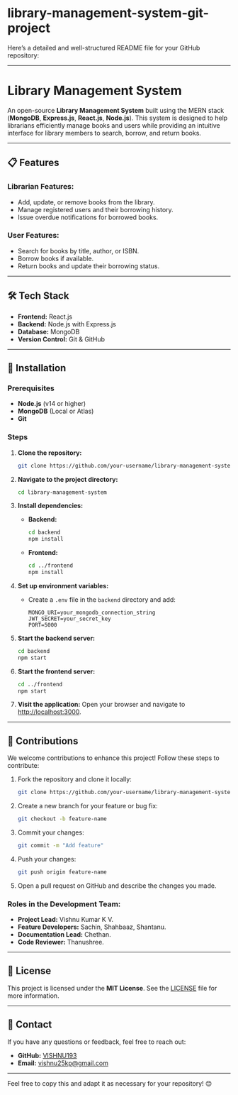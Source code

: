 # library-management-system-git-project

Here’s a detailed and well-structured README file for your GitHub repository: 

---

# Library Management System

An open-source **Library Management System** built using the MERN stack (**MongoDB**, **Express.js**, **React.js**, **Node.js**). This system is designed to help librarians efficiently manage books and users while providing an intuitive interface for library members to search, borrow, and return books.

---

## 📋 Features

### **Librarian Features:**
- Add, update, or remove books from the library.
- Manage registered users and their borrowing history.
- Issue overdue notifications for borrowed books.

### **User Features:**
- Search for books by title, author, or ISBN.
- Borrow books if available.
- Return books and update their borrowing status.

---

## 🛠️ Tech Stack
- **Frontend:** React.js  
- **Backend:** Node.js with Express.js  
- **Database:** MongoDB  
- **Version Control:** Git & GitHub  

---

## 🚀 Installation

### **Prerequisites**
- **Node.js** (v14 or higher)  
- **MongoDB** (Local or Atlas)  
- **Git**  

### **Steps**
1. **Clone the repository:**
   ```bash
   git clone https://github.com/your-username/library-management-system.git
   ```
2. **Navigate to the project directory:**
   ```bash
   cd library-management-system
   ```
3. **Install dependencies:**

   - **Backend:**
     ```bash
     cd backend
     npm install
     ```

   - **Frontend:**
     ```bash
     cd ../frontend
     npm install
     ```

4. **Set up environment variables:**
   - Create a `.env` file in the `backend` directory and add:
     ```
     MONGO_URI=your_mongodb_connection_string
     JWT_SECRET=your_secret_key
     PORT=5000
     ```

5. **Start the backend server:**
   ```bash
   cd backend
   npm start
   ```

6. **Start the frontend server:**
   ```bash
   cd ../frontend
   npm start
   ```

7. **Visit the application:**
   Open your browser and navigate to [http://localhost:3000](http://localhost:3000).

---

## 🤝 Contributions

We welcome contributions to enhance this project! Follow these steps to contribute:

1. Fork the repository and clone it locally:
   ```bash
   git clone https://github.com/your-username/library-management-system.git
   ```
2. Create a new branch for your feature or bug fix:
   ```bash
   git checkout -b feature-name
   ```
3. Commit your changes:
   ```bash
   git commit -m "Add feature"
   ```
4. Push your changes:
   ```bash
   git push origin feature-name
   ```
5. Open a pull request on GitHub and describe the changes you made.

### **Roles in the Development Team:**
- **Project Lead:** Vishnu Kumar K V.  
- **Feature Developers:** Sachin, Shahbaaz, Shantanu.  
- **Documentation Lead:** Chethan.  
- **Code Reviewer:** Thanushree.  

---

## 📄 License

This project is licensed under the **MIT License**. See the [LICENSE](LICENSE) file for more information.

---

## 📧 Contact

If you have any questions or feedback, feel free to reach out:

- **GitHub:** [VISHNU193](https://github.com/VISHNU193)  
- **Email:** [vishnu25kp@gmail.com](mailto:vishnu25kp@gmail.com)  

---

Feel free to copy this and adapt it as necessary for your repository! 😊

